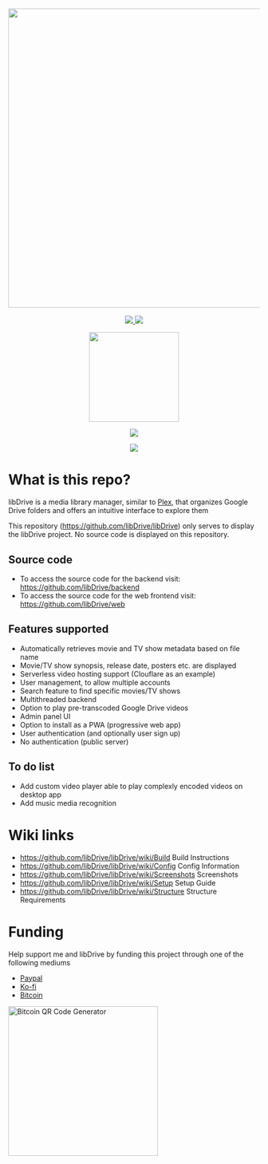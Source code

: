 <a href="#">
  <h3 align="center">
    <img src="https://i.ibb.co/HVB5Dw1/lib-Drive-Header.png" width="600px" />
  </h3>
</a>

<p align="center">
  <a href="https://github.com/libDrive/libDrive/releases">
    <img src="https://img.shields.io/github/downloads/libDrive/libDrive/total?color=%234197fe&style=for-the-badge" />
  </a>
  <a href="https://github.com/libDrive/libDrive/releases/latest">
    <img src="https://img.shields.io/github/v/release/libDrive/libDrive?color=%234197fe&style=for-the-badge" />
  </a>
</p>

<p align="center">
  <a href="https://eliasbenb.github.io">
    <img src="https://i.ibb.co/rmDXnnk/Magnet-Magnet-prod.png" width="180" />
  </a>
</p>

<p align="center">
  <a href="https://heroku.com/deploy?template=https://github.com/libDrive/heroku">
    <img src="https://www.herokucdn.com/deploy/button.svg" />
  </a>
</p>

<p align="center">
  <a href="https://t.me/libdrive_support">
    <img src="https://cdn0.iconfinder.com/data/icons/social-network-24/512/Telegram-64.png" />
  </a>
</p>

# What is this repo?

libDrive is a media library manager, similar to [Plex](https://www.plex.tv), that organizes Google Drive folders and offers an intuitive interface to explore them

This repository (<https://github.com/libDrive/libDrive>) only serves to display the libDrive project. No source code is displayed on this repository.

## Source code

- To access the source code for the backend visit: <https://github.com/libDrive/backend>
- To access the source code for the web frontend visit: <https://github.com/libDrive/web>

## Features supported

- Automatically retrieves movie and TV show metadata based on file name
- Movie/TV show synopsis, release date, posters etc. are displayed
- Serverless video hosting support (Clouflare as an example)
- User management, to allow multiple accounts
- Search feature to find specific movies/TV shows
- Multithreaded backend
- Option to play pre-transcoded Google Drive videos
- Admin panel UI
- Option to install as a PWA (progressive web app)
- User authentication (and optionally user sign up)
- No authentication (public server)

## To do list

- Add custom video player able to play complexly encoded videos on desktop app
- Add music media recognition

# Wiki links

- <https://github.com/libDrive/libDrive/wiki/Build> Build Instructions
- <https://github.com/libDrive/libDrive/wiki/Config> Config Information
- <https://github.com/libDrive/libDrive/wiki/Screenshots> Screenshots
- <https://github.com/libDrive/libDrive/wiki/Setup> Setup Guide
- <https://github.com/libDrive/libDrive/wiki/Structure> Structure Requirements

# Funding

Help support me and libDrive by funding this project through one of the following mediums

- [Paypal](https://paypal.me/eliasbenb)
- [Ko-fi](https://ko-fi.com/eliasbenb)
- [Bitcoin](https://bit.co.in/eliasbenb)

<a href="bitcoin:bc1qxs4hmwcs0vnkkf073rng6lywfmk9wzr2xgf7l729h2es8cst7f2qyvgu0e"><img src="https://www.bitcoinqrcodemaker.com/api/?style=bitcoin&amp;address=bc1qxs4hmwcs0vnkkf073rng6lywfmk9wzr2xgf7l729h2es8cst7f2qyvgu0e" alt="Bitcoin QR Code Generator" height="300" width="300" border="0" /></a>
